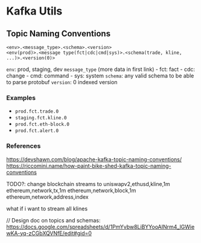 # Kafka Utils

## Topic Naming Conventions

    <env>.<message_type>.<schema>.<version>
    <env(prod)>.<message type(fct|cdc|cmd|sys)>.<schema(trade, kline, ...)>.<version(0)>

`env`: prod, staging, dev
`message_type` (more data in first link)
    - fct: fact
    - cdc: change
    - cmd: command
    - sys: system
`schema`: any valid schema to be able to parse protobuf
`version`: 0 indexed version

### Examples
- `prod.fct.trade.0`
- `staging.fct.kline.0`
- `prod.fct.eth-block.0`
- `prod.fct.alert.0`
### References

https://devshawn.com/blog/apache-kafka-topic-naming-conventions/
https://riccomini.name/how-paint-bike-shed-kafka-topic-naming-conventions

TODO?: change blockchain streams to
uniswapv2,ethusd,kline,1m
ethereum,network,tx,1m
ethereum,network,block,1m
ethereum,network,address,index

what if i want to stream all klines 

// Design doc on topics and schemas:
https://docs.google.com/spreadsheets/d/1PmYvbw8LiBYYooAINrm4_lGWiewKA-yq-zCGbXQVNfE/edit#gid=0
